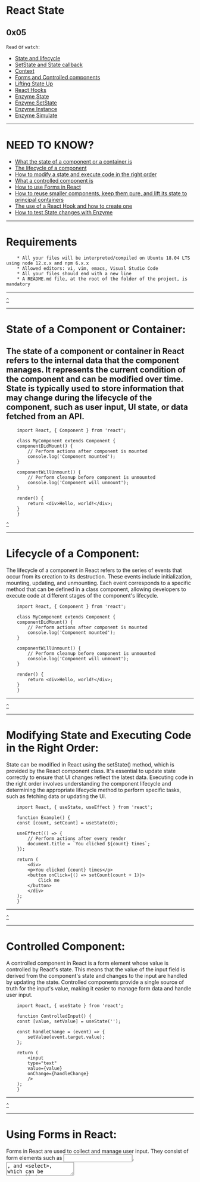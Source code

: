 # React State
[]() 0x05 []()
---
`Read` or `watch`:

* [State and lifecycle](https://legacy.reactjs.org/docs/state-and-lifecycle.html)
* [SetState and State callback](https://legacy.reactjs.org/docs/react-component.html)
* [Context](https://legacy.reactjs.org/docs/context.html)
* [Forms and Controlled components](https://legacy.reactjs.org/docs/forms.html)
* [Lifting State Up](https://legacy.reactjs.org/docs/lifting-state-up.html)
* [React Hooks](https://legacy.reactjs.org/docs/hooks-intro.html)
* [Enzyme State](https://enzymejs.github.io/enzyme/docs/api/ReactWrapper/state.html)
* [Enzyme SetState](https://enzymejs.github.io/enzyme/docs/api/ShallowWrapper/setState.html)
* [Enzyme Instance](https://enzymejs.github.io/enzyme/docs/api/ShallowWrapper/instance.html)
* [Enzyme Simulate](https://enzymejs.github.io/enzyme/docs/api/ShallowWrapper/simulate.html)

---

# NEED TO KNOW?
* [What the state of a component or a container is](#state-of-a-component-or-container)
* [The lifecycle of a component](#lifecycle-of-a-component)
* [How to modify a state and execute code in the right order](#modifying-state-and-executing-code-in-the-right-order)
* [What a controlled component is](#controlled-component)
* [How to use Forms in React](#using-forms-in-react)
* [How to reuse smaller components, keep them pure, and lift its state to principal containers](#reusing-smaller-components-keeping-them-pure-and-lifting-state)
* [The use of a React Hook and how to create one](#use-of-react-hooks-and-creating-one)
* [How to test State changes with Enzyme](#testing-state-changes-with-enzyme)

---

# Requirements
```
    * All your files will be interpreted/compiled on Ubuntu 18.04 LTS using node 12.x.x and npm 6.x.x
    * Allowed editors: vi, vim, emacs, Visual Studio Code
    * All your files should end with a new line
    * A README.md file, at the root of the folder of the project, is mandatory
```
---

[`^`](#need-to-know)

---
# State of a Component or Container:
The state of a component or container in React refers to the internal data that the component manages. It represents the current condition of the component and can be modified over time. State is typically used to store information that may change during the lifecycle of the component, such as user input, UI state, or data fetched from an API.
---

```
    import React, { Component } from 'react';

    class MyComponent extends Component {
    componentDidMount() {
        // Perform actions after component is mounted
        console.log('Component mounted');
    }

    componentWillUnmount() {
        // Perform cleanup before component is unmounted
        console.log('Component will unmount');
    }

    render() {
        return <div>Hello, world!</div>;
    }
    }
```

[`^`](#need-to-know)

---

# Lifecycle of a Component:
The lifecycle of a component in React refers to the series of events that occur from its creation to its destruction. These events include initialization, mounting, updating, and unmounting. Each event corresponds to a specific method that can be defined in a class component, allowing developers to execute code at different stages of the component's lifecycle.
```
    import React, { Component } from 'react';

    class MyComponent extends Component {
    componentDidMount() {
        // Perform actions after component is mounted
        console.log('Component mounted');
    }

    componentWillUnmount() {
        // Perform cleanup before component is unmounted
        console.log('Component will unmount');
    }

    render() {
        return <div>Hello, world!</div>;
    }
    }
```
---

[`^`](#need-to-know)

---
# Modifying State and Executing Code in the Right Order:
State can be modified in React using the setState() method, which is provided by the React component class. It's essential to update state correctly to ensure that UI changes reflect the latest data. Executing code in the right order involves understanding the component lifecycle and determining the appropriate lifecycle method to perform specific tasks, such as fetching data or updating the UI.
```
    import React, { useState, useEffect } from 'react';

    function Example() {
    const [count, setCount] = useState(0);

    useEffect(() => {
        // Perform actions after every render
        document.title = `You clicked ${count} times`;
    });

    return (
        <div>
        <p>You clicked {count} times</p>
        <button onClick={() => setCount(count + 1)}>
            Click me
        </button>
        </div>
    );
    }

```
---

[`^`](#need-to-know)

---
# Controlled Component:
A controlled component in React is a form element whose value is controlled by React's state. This means that the value of the input field is derived from the component's state and changes to the input are handled by updating the state. Controlled components provide a single source of truth for the input's value, making it easier to manage form data and handle user input.
```
    import React, { useState } from 'react';

    function ControlledInput() {
    const [value, setValue] = useState('');

    const handleChange = (event) => {
        setValue(event.target.value);
    };

    return (
        <input
        type="text"
        value={value}
        onChange={handleChange}
        />
    );
    }

```
---

[`^`](#need-to-know)

---
# Using Forms in React:
Forms in React are used to collect and manage user input. They consist of form elements such as <input>, <textarea>, and <select>, which can be controlled or uncontrolled components. Controlled components are preferred in React because they provide more control over form data and allow for easier validation and handling of user input.

```
    import React, { useState } from 'react';

    function ControlledInput() {
    const [value, setValue] = useState('');

    const handleChange = (event) => {
        setValue(event.target.value);
    };

    return (
        <input
        type="text"
        value={value}
        onChange={handleChange}
        />
    );
    }
```
---

[`^`](#need-to-know)

---
# Reusing Smaller Components, Keeping Them Pure, and Lifting State:
In React, smaller components are often created to encapsulate specific UI elements or functionality. By keeping these components pure, meaning they only depend on their props and don't modify their input, they become more reusable and easier to maintain. Additionally, lifting state involves moving the state of a component higher up in the component hierarchy to a common ancestor, allowing multiple child components to share the same state.
```
    // Small component
    function Button(props) {
    return <button onClick={props.onClick}>{props.label}</button>;
    }

    // Pure component
    function PureButton({ onClick, label }) {
    return <button onClick={onClick}>{label}</button>;
    }

    // Lift state example
    function ParentComponent() {
    const [count, setCount] = useState(0);

    const incrementCount = () => {
        setCount(count + 1);
    };

    return (
        <div>
        <ChildComponent count={count} />
        <Button onClick={incrementCount} label="Increment Count" />
        </div>
    );
    }

    function ChildComponent({ count }) {
    return <p>Count: {count}</p>;
    }
```
---

[`^`](#need-to-know)

---
# Use of React Hooks and Creating One:
React Hooks are functions that allow functional components to use state and other React features without writing a class. They enable developers to add stateful logic to functional components, making them more versatile and easier to understand. Developers can also create custom hooks to encapsulate reusable logic that can be shared across multiple components.
```
    import React, { useState } from 'react';

    function useCustomHook(initialValue) {
    const [value, setValue] = useState(initialValue);

    const handleChange = (event) => {
        setValue(event.target.value);
    };

    return [value, handleChange];
    }

    function Form() {
    const [name, setName] = useCustomHook('');
    const [email, setEmail] = useCustomHook('');

    return (
        <form>
        <input type="text" value={name} onChange={setName} />
        <input type="email" value={email} onChange={setEmail} />
        </form>
    );
    }
```
---

[`^`](#need-to-know)

---
# Testing State Changes with Enzyme:
Enzyme is a testing utility for React that makes it easier to assert, manipulate, and traverse React components' output. When testing state changes, Enzyme can be used to simulate user interactions, such as clicking a button or entering text into an input field, and then assert that the component's state has been updated correctly based on those interactions. This ensures that the component behaves as expected in different scenarios.
```
    import React, { useState } from 'react';
    import { shallow } from 'enzyme';

    function Counter() {
    const [count, setCount] = useState(0);

    return (
        <div>
        <p>You clicked {count} times</p>
        <button onClick={() => setCount(count + 1)}>
            Click me
        </button>
        </div>
    );
    }

    // Enzyme test
    describe('Counter component', () => {
    it('increments count when button is clicked', () => {
        const wrapper = shallow(<Counter />);
        wrapper.find('button').simulate('click');
        expect(wrapper.find('p').text()).toContain('1');
    });
    });
```

---

[`^`](#need-to-know)

---